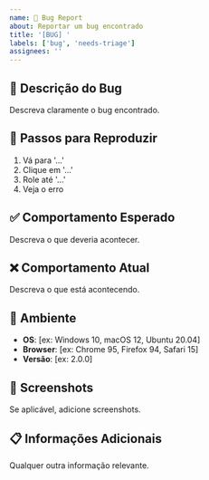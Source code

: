 ```yaml
---
name: 🐛 Bug Report
about: Reportar um bug encontrado
title: '[BUG] '
labels: ['bug', 'needs-triage']
assignees: ''
---
```


## 🐛 **Descrição do Bug**
Descreva claramente o bug encontrado.

## 🔄 **Passos para Reproduzir**
1. Vá para '...'
2. Clique em '...'
3. Role até '...'
4. Veja o erro

## ✅ **Comportamento Esperado**
Descreva o que deveria acontecer.

## ❌ **Comportamento Atual**
Descreva o que está acontecendo.

## 📱 **Ambiente**
- **OS**: [ex: Windows 10, macOS 12, Ubuntu 20.04]
- **Browser**: [ex: Chrome 95, Firefox 94, Safari 15]
- **Versão**: [ex: 2.0.0]

## 📸 **Screenshots**
Se aplicável, adicione screenshots.

## 📋 **Informações Adicionais**
Qualquer outra informação relevante.
